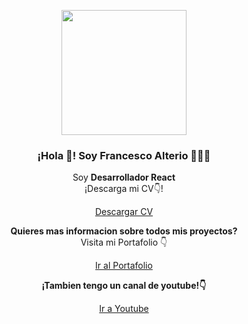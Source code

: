 <p align="center" width="300">
   <img align="center" width="200" src="https://francescoalterio.vercel.app/yocirculo.png" />
   <h3 align="center">¡Hola 👋! Soy Francesco Alterio 👨🏻‍💻</h3>
</p>

<p align="center">Soy <strong>Desarrollador React</strong><br />¡Descarga mi CV👇!</p>
<p align="center">
   <a href="https://francescoalterio.vercel.app/cv.pdf" target="__blank">
    Descargar CV
  </a>
</p>

<p align="center">
 <strong>Quieres mas informacion sobre todos mis proyectos?</strong> <br /> Visita mi Portafolio 👇</strong>
   <p align="center">
      <a href="https://francescoalterio.vercel.app" target="__blank">
       Ir al Portafolio
     </a>
   </p>
</p>

<p align="center">
 <strong>¡Tambien tengo un canal de youtube!👇</strong>
   <p align="center">
      <a href="https://www.youtube.com/channel/UCgX7Wp7QOG0PSTuLh-MVN7Q" target="__blank">
       Ir a Youtube
     </a>
   </p>
</p>

